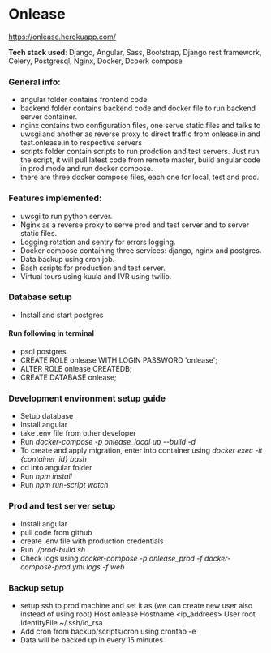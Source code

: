 
# Onlease
https://onlease.herokuapp.com/

**Tech stack used**: Django, Angular, Sass, Bootstrap, Django rest framework, Celery, Postgresql, Nginx, Docker, Dcoerk compose

### General info:
- angular folder contains frontend code
- backend folder contains backend code and docker file to run backend server container.
- nginx contains two configuration files, one serve static files and talks to uwsgi and another as reverse proxy to direct traffic from onlease.in and test.onlease.in to respective servers
- scripts folder contain scripts to run prodction and test servers. Just run the script, it will pull latest code from remote master, build angular code in prod mode and run docker compose.
- there are three docker compose files, each one for local, test and prod.


### Features implemented:
- uwsgi to run python server.
- Nginx as a reverse proxy to serve prod and test server and to server static files.
- Logging rotation and sentry for errors logging.
- Docker compose containing three services: django, nginx and postgres.
- Data backup using cron job.
- Bash scripts for production and test server.
- Virtual tours using kuula and IVR using twilio.

### Database setup
- Install and start postgres
#### Run following in terminal
- psql postgres
- CREATE ROLE onlease WITH LOGIN PASSWORD 'onlease';
- ALTER ROLE onlease CREATEDB;
- CREATE DATABASE onlease;


### Development environment setup guide
- Setup database
- Install angular
- take .env file from other developer
- Run *docker-compose -p onlease_local up --build -d*
- To create and apply migration, enter into container using *docker exec -it {container_id} bash*
- cd into angular folder
- Run *npm install*
- Run *npm run-script watch*


### Prod and test server setup
- Install angular
- pull code from github
- create .env file with production credentials
- Run *./prod-build.sh*
- Check logs using *docker-compose -p onlease_prod -f docker-compose-prod.yml logs -f web*


### Backup setup
- setup ssh to prod machine and set it as (we can create new user also instead of using root)
Host onlease
	Hostname <ip_addrees>
	User root
	IdentityFile ~/.ssh/id_rsa
- Add cron from backup/scripts/cron using crontab -e
- Data will be backed up in every 15 minutes
